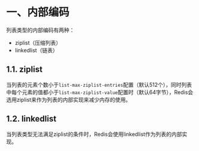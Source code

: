 # 一、内部编码

列表类型的内部编码有两种：

- ziplist（压缩列表）
- linkedlist（链表）

## 1.1. ziplist

当列表的元素个数小于`list-max-ziplist-entries`配置（默认512个），同时列表中每个元素的值都小于`list-max-ziplist-value`配置时（默认64字节），Redis会选用ziplist来作为列表的内部实现来减少内存的使用。

## 1.2. linkedlist

当列表类型无法满足ziplist的条件时，Redis会使用linkedlist作为列表的内部实现。

